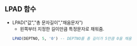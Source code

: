 ## LPAD 함수

* LPAD("값","총 문자길이","채움문자")
  * 왼쪽부터 지정한 길이만큼 특정문자로 채워줌.
  ```sql
  LPAD(DEPTNO, 5, '0') -- DEPTNO를 총 길이가 5만큼 0을 채움
  ```
